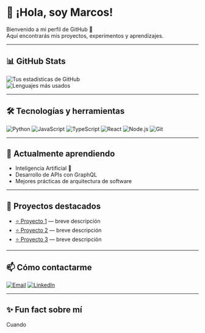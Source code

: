 # 👋 ¡Hola, soy Marcos!

Bienvenido a mi perfil de GitHub 🚀  
Aquí encontrarás mis proyectos, experimentos y aprendizajes.

---

## 📊 GitHub Stats

![Tus estadísticas de GitHub](https://github-readme-stats.vercel.app/api?username=TUUSUARIO&show_icons=true&theme=radical)  
![Lenguajes más usados](https://github-readme-stats.vercel.app/api/top-langs/?username=TUUSUARIO&layout=compact&theme=radical)

---

## 🛠️ Tecnologías y herramientas

![Python](https://img.shields.io/badge/Python-3776AB?style=for-the-badge&logo=python&logoColor=white)
![JavaScript](https://img.shields.io/badge/JavaScript-F7DF1E?style=for-the-badge&logo=javascript&logoColor=black)
![TypeScript](https://img.shields.io/badge/TypeScript-3178C6?style=for-the-badge&logo=typescript&logoColor=white)
![React](https://img.shields.io/badge/React-20232A?style=for-the-badge&logo=react&logoColor=61DAFB)
![Node.js](https://img.shields.io/badge/Node.js-339933?style=for-the-badge&logo=node.js&logoColor=white)
![Git](https://img.shields.io/badge/Git-F05032?style=for-the-badge&logo=git&logoColor=white)

---

## 🌱 Actualmente aprendiendo

- Inteligencia Artificial 🤖  
- Desarrollo de APIs con GraphQL  
- Mejores prácticas de arquitectura de software  

---

## 🚀 Proyectos destacados

- [⭐ Proyecto 1](https://github.com/TUUSUARIO/proyecto1) — breve descripción  
- [⭐ Proyecto 2](https://github.com/TUUSUARIO/proyecto2) — breve descripción  
- [⭐ Proyecto 3](https://github.com/TUUSUARIO/proyecto3) — breve descripción  

---

## 📫 Cómo contactarme

[![Email](https://img.shields.io/badge/Email-D14836?style=for-the-badge&logo=gmail&logoColor=white)](mailto:marcosfn2005@gmail.com)
[![LinkedIn](https://img.shields.io/badge/LinkedIn-0077B5?style=for-the-badge&logo=linkedin&logoColor=white)](www.linkedin.com/in/marcos-ferreiro-nieto-218b47328)

---

## ✨ Fun fact sobre mí

Cuando 

